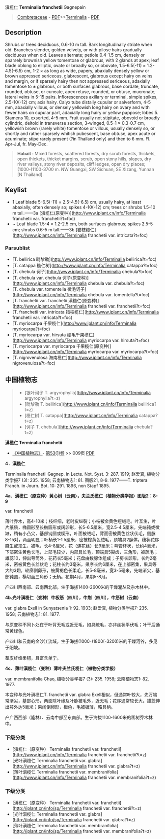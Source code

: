 滇榄仁 **Terminalia franchetii** Gagnepain

> [Combretaceae](http://www.iplant.cn/info/Combretaceae?t=foc) - [PDF](http://www.iplant.cn/foc/pdf/Combretaceae.pdf)>>[Terminalia](http://www.iplant.cn/info/Terminalia?t=foc) - [PDF](http://www.iplant.cn/foc/pdf/Terminalia.pdf)

## Description

Shrubs or trees deciduous, 0.6-10 m tall. Bark longitudinally striate when old. Branches slender, golden velvety, or with pilose hairs gradually deciduous when old. Leaves alternate; petiole 0.4-1.5 cm, densely or sparsely brownish yellow tomentose or glabrous, with 2 glands at apex; leaf blade oblong to elliptic, ovate or broadly so, or obovate, 1.5-6.5(-11) × 1.2-4.5(-6.5) cm, 1-2 × as long as wide, papery, abaxially densely yellow or brown appressed sericeous, glabrescent, glabrous except hairy on veins and margin, or if sparsely hairy then not appressed sericeous, adaxially tomentose to ± glabrous, or both surfaces glabrous, base cordate, truncate, rounded, obtuse, or cuneate, apex retuse, rounded, or obtuse, mucronate; lateral veins in 5-15 pairs. Inflorescences axillary or terminal, simple spikes, 2.5-10(-12) cm; axis hairy. Calyx tube distally cupular or salverform, 4-5 mm, abaxially villous, or densely yellowish long hairy on ovary and with fewer hairs on cupular part, adaxially long hairy or yellow pappose; lobes 5. Stamens 10, exserted, 4-5 mm. Fruit usually not stipitate, obovoid or broadly cylindric, deltoid in transverse section, 3-winged, 0.5-1 × 0.3-0.7 cm, yellowish brown (rarely white) tomentose or villous, usually densely so, or shortly and rather sparsely whitish pubescent, base obtuse, apex acute or acuminate; stipe rarely present (?in Thailand only) and then to 6 mm. Fl. Apr-Jul, fr. May-Dec.

> **Habait** : 
> Mixed forests, scattered forests, dry scrub forests, thickets, open thickets, thicket margins, scrub, open stony hills, slopes, dry river valleys, stony river deposits, cliff ledges, open dry places; (1000-)1100-3700 m. NW Guangxi, SW Sichuan, SE Xizang, Yunnan [N Thailand].

## Keylist

* 1 Leaf blade 5-6.5(-11) × 2.5-4.5(-6.5) cm, usually hairy, at least abaxially, often densely so; spikes 4-10(-12) cm; trees or shrubs 1.5-10 m tall.——3a  [滇榄仁(原变种)](http://www.iplant.cn/info/Terminalia franchetii var. franchetii?t=foc)
* ~ Leaf blade 1.5-4 × 1.2-2.5 cm, both surfaces glabrous; spikes 2.5-5 cm; shrubs 0.6-5 m tall.——3b  [错枝榄仁](http://www.iplant.cn/info/Terminalia franchetii var. intricata?t=foc)

### Parsublist

* [T.  bellirica  毗黎勒](http://www.iplant.cn/info/Terminalia bellirica?t=foc)
* [T.  catappa  榄仁树](http://www.iplant.cn/info/Terminalia catappa?t=foc)
* [T.  chebula  诃子](http://www.iplant.cn/info/Terminalia chebula?t=foc)
* [T.  chebula var. chebula  诃子(原变种)](http://www.iplant.cn/info/Terminalia chebula var. chebula?t=foc)
* [T.  chebula var. tomentella  微毛诃子](http://www.iplant.cn/info/Terminalia chebula var. tomentella?t=foc)
* [T.  franchetii var. franchetii  滇榄仁(原变种)](http://www.iplant.cn/info/Terminalia franchetii var. franchetii?t=foc)
* [T.  franchetii var. intricata  错枝榄仁](http://www.iplant.cn/info/Terminalia franchetii var. intricata?t=foc)
* [T.  myriocarpa  千果榄仁](http://www.iplant.cn/info/Terminalia myriocarpa?t=foc)
* [T.  myriocarpa var. hirsuta  硬毛千果榄仁](http://www.iplant.cn/info/Terminalia myriocarpa var. hirsuta?t=foc)
* [T.  myriocarpa var. myriocarpa  千果榄仁(原变种)](http://www.iplant.cn/info/Terminalia myriocarpa var. myriocarpa?t=foc)
* [T.  nigrovenulosa  海南榄仁](http://www.iplant.cn/info/Terminalia nigrovenulosa?t=foc)

## 中国植物志

> * [银叶诃子  T.  argyrophylla](http://www.iplant.cn/info/Terminalia argyrophylla?t=z)
> * [毗黎勒  T.  bellirica](http://www.iplant.cn/info/Terminalia bellirica?t=z)
> * [榄仁树  T.  catappa](http://www.iplant.cn/info/Terminalia catappa?t=z)
> * [诃子  T.  chebula](http://www.iplant.cn/info/Terminalia chebula?t=z)

**滇榄仁 Terminalia franchetii**

* [《中国植物志》](http://www.iplant.cn/frps)- [第53(1)卷](http://www.iplant.cn/frps/vol/53(1)) >> 009页 [PDF](http://www.iplant.cn/frps/pdf/53(1)/009b.PDF)

**4．滇榄仁**

Terminalia franchetii Gagnep. in Lecte. Not. Syst. 3: 287. 1919; 赵爱真, 植物分类学报7 (3): 235. 1958; 云南植物志1: 81. 图版21, 8-9. 1977——T. triptera Franch. in Journ. Bot. 10: 291. 1896, non Stapf 1895.

**4a．滇榄仁（原变种）黄心树（云南），夫兰氏榄仁（植物分类学报）图版2：8-9**

var. franchetii

落叶乔木，高4-10米；枝纤细，老时皮纵裂；小枝被金黄色短绒毛。叶互生，叶片纸质，椭圆形至长椭圆形或阔卵形，长5-6.5厘米，宽2.5-4.5厘米，先端钝或微缺，稍有小凸尖，基部钝圆或楔形，叶面被绒毛，背面密被黄色丝状伏毛，侧脉8-15对，两面明显；叶柄长1-1.5厘米，密被棕黄色绒毛，顶端具2腺体。穗状花序腋生或顶生，被毛，长4-8厘米，花（连花丝）长9毫米；萼管杯状，长约4毫米，下部密生黄色长毛，上部毛较少，内部具长毛，顶端具5裂齿，三角形，被疏毛；雄蕊10，伸出萼筒外，花药长5毫米；花盘由数腺体组成；子房长卵形，长约2毫米，密被黄色长丝状毛；花柱长约3毫米。果序长约6厘米，在上部密集，果具等大的3翅，轮廓倒卵形，被黄褐色长柔毛，长5-8毫米，宽3-5毫米，先端渐尖，基部钝圆，横切面三角形；无柄。花期4月，果期5-8月。

产四川西南部、云南西北部。生于海拔1400-2600米的干燥灌丛及杂木林中。

**4b.光叶滇榄仁（变种）牛板筋（四川），牛荆（四川），牛筋树（云南）**

var. glabra Exell in Sunyatsenia 1: 92. 1933; 赵爱真, 植物分类学报7: 235. 1958; 云南植物志1: 81. 1977.

与原变种不同卜处在于叶背无毛或近无毛，如具疏毛，亦非丝状平伏毛；叶干后通常黄绿色。

产四川和云南的金沙江流域。生于海拔(1000-)1800(-3200)米的干燥河谷，多见于阳坡。

茎皮纤维柔韧，且富含单宁。

**4c．薄叶滇榄仁（变种）薄叶夫兰氏榄仁（植物分类学报）**

var. membranifolia Chao, 植物分类学报7 (3): 235. 1958; 云南植物志1: 82. 1977.

本变种与光叶滇榄仁T. franchetii var. glabra Exell相似，但通常叶较大，先万端常渐尖，基部心形，两面除叶缘及叶脉被毛外，近无毛；花序通常较长大，雄蕊伸出萼外达5毫米；果阔倒卵形，橙色，毛被极薄，略具柄。

产广西西部（隆林）、云南中部至东南部。生于海拔1100-1600米的稀树乔木林中。

### 下级分类
* [滇榄仁（原变种）  Terminalia franchetii var. franchetii](http://www.iplant.cn/info/Terminalia franchetii var. franchetii?t=z)
* [光叶滇榄仁  Terminalia franchetii var. glabra](http://www.iplant.cn/info/Terminalia franchetii var. glabra?t=z)
* [薄叶滇榄仁  Terminalia franchetii var. membranifolia](http://www.iplant.cn/info/Terminalia franchetii var. membranifolia?t=z)

### 下级分类
* [滇榄仁（原变种）  Terminalia franchetii var. franchetii](http://iplant.cn/info/sp/Terminalia franchetii var. franchetii?t=z)
* [光叶滇榄仁  Terminalia franchetii var. glabra](http://iplant.cn/info/sp/Terminalia franchetii var. glabra?t=z)
* [薄叶滇榄仁  Terminalia franchetii var. membranifolia](http://iplant.cn/info/sp/Terminalia franchetii var. membranifolia?t=z)
